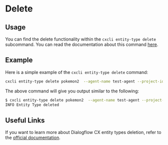 # Delete


## Usage

You can find the delete functionality within the `cxcli entity-type delete` subcommand. You can read the documentation about this command [here](/cmd/cxcli_entity-type_delete).


## Example

Here is a simple example of the `cxcli entity-type delete` command:

```sh
cxcli entity-type delete pokemon2  --agent-name test-agent --project-id test-cx-346408 --location-id us-central1
```

The above command will give you output similar to the following:

```sh
$ cxcli entity-type delete pokemon2  --agent-name test-agent --project-id test-cx-346408 --location-id us-central1
INFO Entity Type deleted
```

## Useful Links

If you want to learn more about Dialogflow CX entity types deletion, refer to the [official documentation](https://cloud.google.com/dialogflow/cx/docs/concept/entity).
